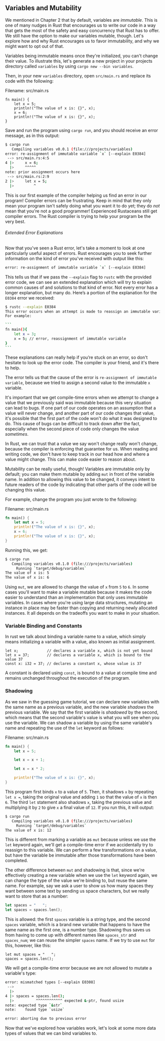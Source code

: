 ## Variables and Mutability

We mentioned in Chapter 2 that by default, variables are *immutable*.
This is one of many nudges in Rust that encourages us to write our code in a
way that gets the most of the safety and easy concurrency that Rust has to
offer. We still have the option to make our variables mutable, though. Let's
explore how and why Rust encourages us to favor immutability, and why we might
want to opt out of that.

Variables being immutable means once they're initialized, you can't
change their value. To illustrate this, let's generate a new project in your
projects directory called `variables` by using `cargo new --bin variables`.

Then, in your new `variables` directory, open `src/main.rs` and replace its code
with the following:

Filename: src/main.rs

```rust,ignore
fn main() {
    let x = 5;
    println!("The value of x is: {}", x);
    x = 6;
    println!("The value of x is: {}", x);
}
```

Save and run the program using `cargo run`, and you should receive an error
message, as in this output:

```bash
$ cargo run
   Compiling variables v0.0.1 (file:///projects/variables)
error: re-assignment of immutable variable `x` [--explain E0384]
 --> src/main.rs:4:5
4 |>     x = 6;
  |>     ^^^^^
note: prior assignment occurs here
 --> src/main.rs:2:9
2 |>     let x = 5;
  |>         ^
```

This is our first example of the compiler helping us find an error in our
program! Compiler errors can be frustrating. Keep in mind that they only mean
your program isn't safely doing what you want it to do yet; they do _not_ mean
that you're not a good programmer! Experienced Rustaceans still get compiler
errors. The Rust compiler is trying to help your program be the very best.

<!-- PROD: START BOX -->
###### Extended Error Explanations

Now that you've seen a Rust error, let's take a moment to look at one
particularly useful aspect of errors. Rust encourages you to seek further
information on the kind of error you've received with output like this:

```bash
error: re-assignment of immutable variable `x` [--explain E0384]
```

This tells us that if we pass the `--explain` flag to `rustc` with the provided
error code, we can see an extended explanation which will try to explain common
causes of and solutions to that kind of error. Not every error has a longer
explanation, but many do. Here’s a portion of the explanation for the `E0384`
error we received:

````bash
$ rustc --explain E0384
This error occurs when an attempt is made to reassign an immutable variable.
For example:

```
fn main(){
    let x = 3;
    x = 5; // error, reassignment of immutable variable
}
```
````

These explanations can really help if you’re stuck on an error, so don't
hesitate to look up the error code. The compiler is your friend, and it's there
to help.

<!-- PROD: END BOX -->

The error tells us that the cause of the error is `re-assignment of immutable
variable`, because we tried to assign a second value to the immutable `x`
variable.

It's important that we get compile-time errors when we attempt to change a
value that we previously said was immutable because this very situation can
lead to bugs. If one part of our code operates on an assumption that a value
will never change, and another part of our code changes that value, it's
possible that the first part of the code won't do what it was designed to do.
This cause of bugs can be difficult to track down after the fact, especially
when the second piece of code only changes the value _sometimes_.

In Rust, we can trust that a value we say won't change really won't change,
because the compiler is enforcing that guarantee for us. When reading and
writing code, we don't have to keep track in our head how and where a value
might change. This can make code easier to reason about.

Mutability can be really useful, though! Variables are immutable only by
default; you can make them mutable by adding `mut` in front of the variable
name. In addition to allowing this value to be changed, it conveys intent to
future readers of the code by indicating that other parts of the code will be
changing this value.

For example, change the program you just wrote to the following:

Filename: src/main.rs

```rust
fn main() {
    let mut x = 5;
    println!("The value of x is: {}", x);
    x = 6;
    println!("The value of x is: {}", x);
}
```

Running this, we get:

```bash
$ cargo run
   Compiling variables v0.1.0 (file:///projects/variables)
     Running `target/debug/variables`
The value of x is: 5
The value of x is: 6
```

Using `mut`, we are allowed to change the value of `x` from `5` to
`6`. In some cases you'll want to make a variable mutable because it makes the
code easier to understand than an implementation that only uses immutable
variables. In cases where you're using large data structures, mutating an
instance in place may be faster than copying and returning newly allocated
instances. It all depends on the tradeoffs you want to make in your situation.

### Variable Binding and Constants

In rust we talk about binding a variable name to a value, which simply means
initializing a variable with a value, also known as initial assignment.

```rust,ignore
let x;             // declares a variable x, which is not yet bound
let x = 37;        // declares a variable x, which is bound to the value 37
const x: i32 = 37; // declares a constant x, whose value is 37
```

A constant is declared using `const`, is bound to a value at compile time and
remains unchanged throughout the execution of the program.

### Shadowing

As we saw in the guessing game tutorial, we can declare new variables with the
same name as a previous variable, and the new variable *shadows* the previous
variable. We say that the first variable is *shadowed* by the second, which means
that the second variable's value is what you will see when you use the variable.
We can shadow a variable by using the same variable's name and repeating the use
of the `let` keyword as follows:

Filename: src/main.rs

```rust
fn main() {
    let x = 5;

    let x = x + 1;

    let x = x * 2;

    println!("The value of x is: {}", x);
}
```

This program first binds `x` to a value of `5`. Then, it shadows `x` by
repeating `let x =`, taking the original value and adding `1` so that the value
of `x` is then `6`. The third `let` statement also shadows `x`, taking the
previous value and multiplying it by `2` to give `x` a final value of `12`. If
you run this, it will output:

```bash
$ cargo run
   Compiling variables v0.1.0 (file:///projects/variables)
     Running `target/debug/variables`
The value of x is: 12
```

This is different from marking a variable as `mut` because unless we use the
`let` keyword again, we'll get a compile-time error if we accidentally try to
reassign to this variable. We can perform a few transformations on a value, but
have the variable be immutable after those transformations have been completed.

The other difference between `mut` and shadowing is that, since we're
effectively creating a new variable when we use the `let` keyword again, we can
change the type of the value we're binding to, but reuse the same name. For
example, say we ask a user to show us how many spaces they want between some
text by sending us space characters, but we really want to store that as a
number:

```rust
let spaces = "   ";
let spaces = spaces.len();
```

This is allowed: the first `spaces` variable is a string type, and the second
`spaces` variable, which is a brand new variable that happens to have the same
name as the first one, is a number type. Shadowing thus saves us from having to
come up with different names like `spaces_str` and `spaces_num`; we can reuse
the simpler `spaces` name. If we try to use `mut` for this, however, like this:

```rust,ignore
let mut spaces = "   ";
spaces = spaces.len();
```

We will get a compile-time error because we are not allowed to mutate a
variable's type:

```bash
error: mismatched types [--explain E0308]
 -->
  |>
4 |> spaces = spaces.len();
  |>          ^^^^^^^^^^^^ expected &-ptr, found usize
note: expected type `&str`
note:    found type `usize`

error: aborting due to previous error
```

Now that we've explored how variables work, let's look at some more
data types of values that we can bind variables to.
